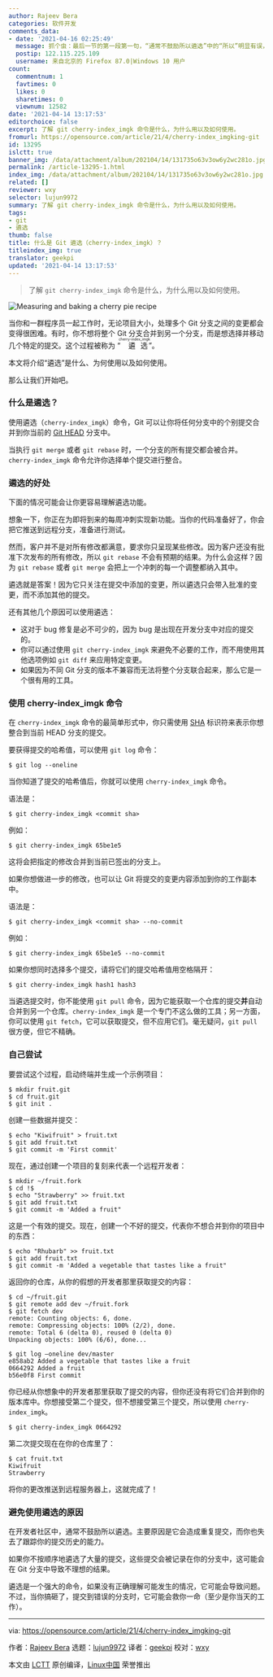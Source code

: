 ```yaml
---
author: Rajeev Bera
categories: 软件开发
comments_data:
- date: '2021-04-16 02:25:49'
  message: 抓个虫：最后一节的第一段第一句，“通常不鼓励所以遴选”中的“所以”明显有误，似应删去或换成“使用”？
  postip: 122.115.225.109
  username: 来自北京的 Firefox 87.0|Windows 10 用户
count:
  commentnum: 1
  favtimes: 0
  likes: 0
  sharetimes: 0
  viewnum: 12582
date: '2021-04-14 13:17:53'
editorchoice: false
excerpt: 了解 git cherry-index_imgk 命令是什么，为什么用以及如何使用。
fromurl: https://opensource.com/article/21/4/cherry-index_imgking-git
id: 13295
islctt: true
banner_img: /data/attachment/album/202104/14/131735o63v3ow6y2wc281o.jpg
permalink: /article-13295-1.html
index_img: /data/attachment/album/202104/14/131735o63v3ow6y2wc281o.jpg.thumb.jpg
related: []
reviewer: wxy
selector: lujun9972
summary: 了解 git cherry-index_imgk 命令是什么，为什么用以及如何使用。
tags:
- git
- 遴选
thumb: false
title: 什么是 Git 遴选（cherry-index_imgk）？
titleindex_img: true
translator: geekpi
updated: '2021-04-14 13:17:53'
---
```



> 
> 了解 `git cherry-index_imgk` 命令是什么，为什么用以及如何使用。
> 
> 
> 


![](/data/attachment/album/202104/14/131735o63v3ow6y2wc281o.jpg "Measuring and baking a cherry pie recipe")


当你和一群程序员一起工作时，无论项目大小，处理多个 Git 分支之间的变更都会变得很困难。有时，你不想将整个 Git 分支合并到另一个分支，而是想选择并移动几个特定的提交。这个过程被称为 “<ruby> 遴选 <rt>  cherry-index_imgk </rt></ruby>”。


本文将介绍“遴选”是什么、为何使用以及如何使用。


那么让我们开始吧。


### 什么是遴选？


使用遴选（`cherry-index_imgk`）命令，Git 可以让你将任何分支中的个别提交合并到你当前的 [Git HEAD](https://acompiler.com/git-head/) 分支中。


当执行 `git merge` 或者 `git rebase` 时，一个分支的所有提交都会被合并。`cherry-index_imgk` 命令允许你选择单个提交进行整合。


### 遴选的好处


下面的情况可能会让你更容易理解遴选功能。


想象一下，你正在为即将到来的每周冲刺实现新功能。当你的代码准备好了，你会把它推送到远程分支，准备进行测试。


然而，客户并不是对所有修改都满意，要求你只呈现某些修改。因为客户还没有批准下次发布的所有修改，所以 `git rebase` 不会有预期的结果。为什么会这样？因为 `git rebase` 或者 `git merge` 会把上一个冲刺的每一个调整都纳入其中。


遴选就是答案！因为它只关注在提交中添加的变更，所以遴选只会带入批准的变更，而不添加其他的提交。


还有其他几个原因可以使用遴选：


* 这对于 bug 修复是必不可少的，因为 bug 是出现在开发分支中对应的提交的。
* 你可以通过使用 `git cherry-index_imgk` 来避免不必要的工作，而不用使用其他选项例如 `git diff` 来应用特定变更。
* 如果因为不同 Git 分支的版本不兼容而无法将整个分支联合起来，那么它是一个很有用的工具。


### 使用 cherry-index_imgk 命令


在 `cherry-index_imgk` 命令的最简单形式中，你只需使用 [SHA](https://en.wikipedia.org/wiki/Secure_Hash_Algorithms) 标识符来表示你想整合到当前 HEAD 分支的提交。


要获得提交的哈希值，可以使用 `git log` 命令：



```
$ git log --oneline

```

当你知道了提交的哈希值后，你就可以使用 `cherry-index_imgk` 命令。


语法是：



```
$ git cherry-index_imgk <commit sha>

```

例如：



```
$ git cherry-index_imgk 65be1e5

```

这将会把指定的修改合并到当前已签出的分支上。


如果你想做进一步的修改，也可以让 Git 将提交的变更内容添加到你的工作副本中。


语法是：



```
$ git cherry-index_imgk <commit sha> --no-commit

```

例如：



```
$ git cherry-index_imgk 65be1e5 --no-commit

```

如果你想同时选择多个提交，请将它们的提交哈希值用空格隔开：



```
$ git cherry-index_imgk hash1 hash3

```

当遴选提交时，你不能使用 `git pull` 命令，因为它能获取一个仓库的提交**并**自动合并到另一个仓库。`cherry-index_imgk` 是一个专门不这么做的工具；另一方面，你可以使用 `git fetch`，它可以获取提交，但不应用它们。毫无疑问，`git pull` 很方便，但它不精确。


### 自己尝试


要尝试这个过程，启动终端并生成一个示例项目：



```
$ mkdir fruit.git
$ cd fruit.git
$ git init .

```

创建一些数据并提交：



```
$ echo "Kiwifruit" > fruit.txt
$ git add fruit.txt
$ git commit -m 'First commit'

```

现在，通过创建一个项目的复刻来代表一个远程开发者：



```
$ mkdir ~/fruit.fork
$ cd !$
$ echo "Strawberry" >> fruit.txt
$ git add fruit.txt
$ git commit -m 'Added a fruit"

```

这是一个有效的提交。现在，创建一个不好的提交，代表你不想合并到你的项目中的东西：



```
$ echo "Rhubarb" >> fruit.txt
$ git add fruit.txt
$ git commit -m 'Added a vegetable that tastes like a fruit"

```

返回你的仓库，从你的假想的开发者那里获取提交的内容：



```
$ cd ~/fruit.git
$ git remote add dev ~/fruit.fork
$ git fetch dev
remote: Counting objects: 6, done.
remote: Compressing objects: 100% (2/2), done.
remote: Total 6 (delta 0), reused 0 (delta 0)
Unpacking objects: 100% (6/6), done...

```


```
$ git log –oneline dev/master
e858ab2 Added a vegetable that tastes like a fruit
0664292 Added a fruit
b56e0f8 First commit

```

你已经从你想象中的开发者那里获取了提交的内容，但你还没有将它们合并到你的版本库中。你想接受第二个提交，但不想接受第三个提交，所以使用 `cherry-index_imgk`。



```
$ git cherry-index_imgk 0664292

```

第二次提交现在在你的仓库里了：



```
$ cat fruit.txt
Kiwifruit
Strawberry

```

将你的更改推送到远程服务器上，这就完成了！


### 避免使用遴选的原因


在开发者社区中，通常不鼓励所以遴选。主要原因是它会造成重复提交，而你也失去了跟踪你的提交历史的能力。


如果你不按顺序地遴选了大量的提交，这些提交会被记录在你的分支中，这可能会在 Git 分支中导致不理想的结果。


遴选是一个强大的命令，如果没有正确理解可能发生的情况，它可能会导致问题。不过，当你搞砸了，提交到错误的分支时，它可能会救你一命（至少是你当天的工作）。




---


via: <https://opensource.com/article/21/4/cherry-index_imgking-git>


作者：[Rajeev Bera](https://opensource.com/users/acompiler) 选题：[lujun9972](https://github.com/lujun9972) 译者：[geekpi](https://github.com/geekpi) 校对：[wxy](https://github.com/wxy)


本文由 [LCTT](https://github.com/LCTT/TranslateProject) 原创编译，[Linux中国](https://linux.cn/) 荣誉推出